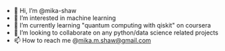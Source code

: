 - 👋 Hi, I’m @mika-shaw
- 👀 I’m interested in machine learning
- 🌱 I’m currently learning "quantum computing with qiskit" on coursera
- 💞️ I’m looking to collaborate on any python/data science related projects
- 📫 How to reach me @mika.m.shaw@gmail.com

<!---
artms-18/artms-18 is a ✨ special ✨ repository because its `README.md` (this file) appears on your GitHub profile.
You can click the Preview link to take a look at your changes.
--->
